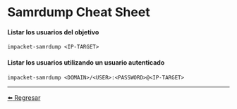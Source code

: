 # Samrdump Cheat Sheet

#### Listar los usuarios del objetivo
```
impacket-samrdump <IP-TARGET>
```

#### Listar los usuarios utilizando un usuario autenticado
```
impacket-samrdump <DOMAIN>/<USER>:<PASSWORD>@<IP-TARGET>
```

---

[:arrow_left: Regresar](https://github.com/m4lal0/cheatsheets)